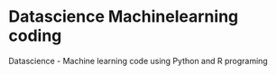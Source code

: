 # Datascience Machinelearning coding 
Datascience - Machine learning code using Python and R programing
